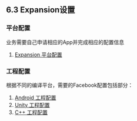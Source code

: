 ## 6.3 Expansion设置


### 平台配置

业务需要自己申请相应的App并完成相应的配置信息

1. [Expansion 平台配置](Expansion/developer.md)

### 工程配置
根据不同的编译平台，需要的Facebook配置包括部分：

1. [Android 工程配置](Expansion/android.md)
2. [Unity 工程配置](Expansion/unity.md)
3. [C++ 工程配置](Expansion/cpp.md) 

### 